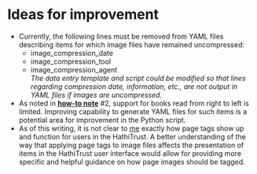 # Ideas for improvement
- Currently, the following lines must be removed from YAML files describing items for which image files have remained uncompressed:
   - image_compression_date
   - image_compression_tool
   - image_compression_agent  
   *The data entry template and script could be modified so that lines regarding compression date, information, etc., are not output in YAML files if images are uncompressed.*
- As noted in **[how-to note](https://github.com/ries07uw/HathiTrustYAMLgenerator/blob/master/HowTo.md#note)** #2, support for books read from right to left is limited. Improving capability to generate YAML files for such items is a potential area for improvement in the Python script.
- As of this writing, it is not clear to [me](https://github.com/briesenberg07) exactly how page tags show up and function for users in the HathiTrust. A better understanding of the way that applying page tags to image files affects the presentation of items in the HathiTrust user interface would allow for providing more specific and helpful guidance on how page images should be tagged.
